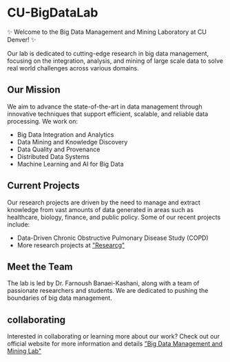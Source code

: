 # CU-BigDataLab

✨ Welcome to the Big Data Management and Mining Laboratory at CU Denver! ✨

Our lab is dedicated to cutting-edge research in big data management, focusing on the integration, analysis, and mining of large scale data to solve real world challenges across various domains.

## Our Mission

We aim to advance the state-of-the-art in data management through innovative techniques that support efficient, scalable, and reliable data processing. We work on:

- Big Data Integration and Analytics
- Data Mining and Knowledge Discovery
- Data Quality and Provenance
- Distributed Data Systems
- Machine Learning and AI for Big Data

## Current Projects

Our research projects are driven by the need to manage and extract knowledge from vast amounts of data generated in areas such as healthcare, biology, finance, and public policy. Some of our recent projects include:

- Data-Driven Chronic Obstructive Pulmonary Disease Study (COPD)
- More research projects at ["Researcg"](https://cse.ucdenver.edu/~bdlab/research.html)

## Meet the Team

The lab is led by Dr. Farnoush Banaei-Kashani, along with a team of passionate researchers and students. We are dedicated to pushing the boundaries of big data management.

## collaborating

Interested in collaborating or learning more about our work? Check out our official website for more information and details ["Big Data Management and Mining Lab"](https://cse.ucdenver.edu/~bdlab)